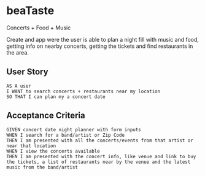 # beaTaste
Concerts + Food + Music

Create and app were the user is able to plan a night fill with music and food, getting info on nearby concerts, getting the tickets and find restaurants in the area.


## User Story

```
AS A user
I WANT to search concerts + restaurants near my location
SO THAT I can plan my a concert date
```

## Acceptance Criteria

```
GIVEN concert date night planner with form inputs
WHEN I search for a band/artist or Zip Code
THEN I am presented with all the concerts/events from that artist or near that location 
WHEN I view the concerts available
THEN I am presented with the concert info, like venue and link to buy the tickets, a list of restaurants near by the venue and the latest music from the band/artist
```

